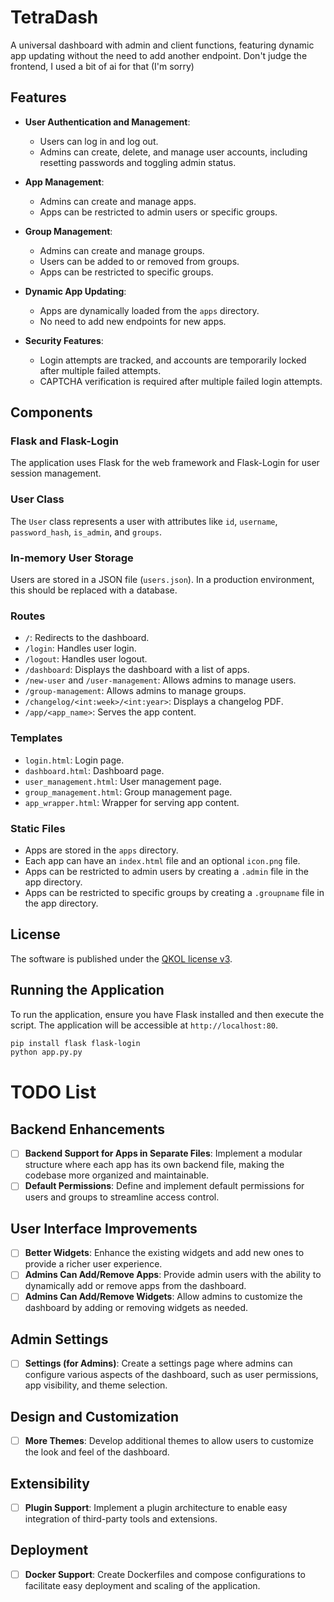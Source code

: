 # TetraDash

A universal dashboard with admin and client functions, featuring dynamic app updating without the need to add another endpoint. Don't judge the frontend, I used a bit of ai for that (I'm sorry)

## Features

- **User Authentication and Management**:
  - Users can log in and log out.
  - Admins can create, delete, and manage user accounts, including resetting passwords and toggling admin status.

- **App Management**:
  - Admins can create and manage apps.
  - Apps can be restricted to admin users or specific groups.

- **Group Management**:
  - Admins can create and manage groups.
  - Users can be added to or removed from groups.
  - Apps can be restricted to specific groups.

- **Dynamic App Updating**:
  - Apps are dynamically loaded from the `apps` directory.
  - No need to add new endpoints for new apps.

- **Security Features**:
  - Login attempts are tracked, and accounts are temporarily locked after multiple failed attempts.
  - CAPTCHA verification is required after multiple failed login attempts.

## Components

### Flask and Flask-Login

The application uses Flask for the web framework and Flask-Login for user session management.

### User Class

The `User` class represents a user with attributes like `id`, `username`, `password_hash`, `is_admin`, and `groups`.

### In-memory User Storage

Users are stored in a JSON file (`users.json`). In a production environment, this should be replaced with a database.

### Routes

- `/`: Redirects to the dashboard.
- `/login`: Handles user login.
- `/logout`: Handles user logout.
- `/dashboard`: Displays the dashboard with a list of apps.
- `/new-user` and `/user-management`: Allows admins to manage users.
- `/group-management`: Allows admins to manage groups.
- `/changelog/<int:week>/<int:year>`: Displays a changelog PDF.
- `/app/<app_name>`: Serves the app content.

### Templates

- `login.html`: Login page.
- `dashboard.html`: Dashboard page.
- `user_management.html`: User management page.
- `group_management.html`: Group management page.
- `app_wrapper.html`: Wrapper for serving app content.

### Static Files

- Apps are stored in the `apps` directory.
- Each app can have an `index.html` file and an optional `icon.png` file.
- Apps can be restricted to admin users by creating a `.admin` file in the app directory.
- Apps can be restricted to specific groups by creating a `.groupname` file in the app directory.

## License

The software is published under the [QKOL license v3](https://github.com/QKing-Official/QKOL/blob/main/v3.0/QKING_OPEN_LICENSE_v3.0).

## Running the Application

To run the application, ensure you have Flask installed and then execute the script. The application will be accessible at `http://localhost:80`.

```bash
pip install flask flask-login
python app.py.py
```
# TODO List

## Backend Enhancements

- [ ] **Backend Support for Apps in Separate Files**: Implement a modular structure where each app has its own backend file, making the codebase more organized and maintainable.
- [ ] **Default Permissions**: Define and implement default permissions for users and groups to streamline access control.

## User Interface Improvements

- [ ] **Better Widgets**: Enhance the existing widgets and add new ones to provide a richer user experience.
- [ ] **Admins Can Add/Remove Apps**: Provide admin users with the ability to dynamically add or remove apps from the dashboard.
- [ ] **Admins Can Add/Remove Widgets**: Allow admins to customize the dashboard by adding or removing widgets as needed.

## Admin Settings

- [ ] **Settings (for Admins)**: Create a settings page where admins can configure various aspects of the dashboard, such as user permissions, app visibility, and theme selection.

## Design and Customization

- [ ] **More Themes**: Develop additional themes to allow users to customize the look and feel of the dashboard.

## Extensibility

- [ ] **Plugin Support**: Implement a plugin architecture to enable easy integration of third-party tools and extensions.

## Deployment

- [ ] **Docker Support**: Create Dockerfiles and compose configurations to facilitate easy deployment and scaling of the application.



